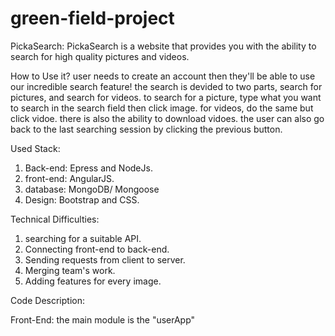 # green-field-project

PickaSearch: 
PickaSearch is a website that provides you with the ability to search for high quality pictures and videos.

How to Use it?
user needs to create an account then they'll be able to use our incredible search feature! 
the search is devided to two parts, search for pictures, and search for videos. to search for a picture, type what you want to search in the search field then click image. for videos, do the same but click vidoe.
there is also the ability to download vidoes.
the user can also go back to the last searching session by clicking the previous button.

Used Stack:
1) Back-end: Epress and NodeJs.
2) front-end: AngularJS.
3) database: MongoDB/ Mongoose
4) Design: Bootstrap and CSS.

Technical Difficulties:
1) searching for a suitable API.
2) Connecting front-end to back-end.
3) Sending requests from client to server.
4) Merging team's work.
5) Adding features for every image.


Code Description:

Front-End:
  the main module is the "userApp" 
